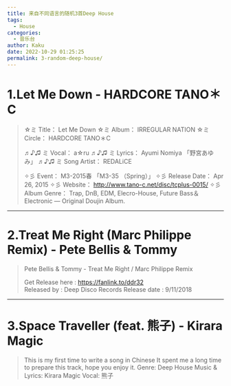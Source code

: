 ```yaml
---
title: 来自不同语言的随机3首Deep House
tags:
  - House
categories:
  - 音乐台
author: Kaku
date: 2022-10-29 01:25:25
permalink: 3-random-deep-house/
---
```


# 1.Let Me Down - HARDCORE TANO＊C

<lite-youtube videoid="nXKQmF8ObZg"></lite-youtube>

> ☆ミ Title： Let Me Down
☆ミ Album： IRREGULAR NATION
☆ミ Circle： HARDCORE TANO＊C
>
> ♬♪♫ ミ Vocal： a☆ru
♬♪♫ ミ Lyrics： Ayumi Nomiya 「野宮あゆみ」
♬♪♫ ミ Song Artist： REDALiCE
>
> ✧彡 Event： M3-2015春 「M3-35 （Spring）」
✧彡 Release Date： Apr 26, 2015
✧彡 Website： http://www.tano-c.net/disc/tcplus-0015/
✧彡 Album Genre： Trap, DnB, EDM, Elecro-House, Future Bass＆Electronic — Original Doujin Album.

<!--more-->

---

# 2.Treat Me Right (Marc Philippe Remix) - Pete Bellis & Tommy

<lite-youtube videoid="4batY79DgHU"></lite-youtube>

> Pete Bellis & Tommy - Treat Me Right / Marc Philippe Remix
>
> Get Release here : https://fanlink.to/ddr32   
Released by : Deep Disco Records
Release date : 9/11/2018

---

# 3.Space Traveller (feat. 熊子) - Kirara Magic

<lite-youtube videoid="DM5Wp8s_mz4"></lite-youtube>

> This is my first time to write a song in Chinese
It spent me a long time to prepare this track, hope you enjoy it.
Genre: Deep House
Music & Lyrics: Kirara Magic
Vocal: 熊子
